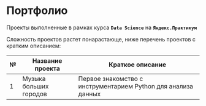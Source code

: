 # Портфолио
 
Проекты выполненные в рамках курса **`Data Science`** на **`Яндекс.Практикум`**

Сложность проектов растет понарастающе, ниже перечень проектов с кратким описанием:

№|Название проекта|Краткое описание
-|-|-
1|Музыка больших городов|Первое знакомство с инструментарием Python для анализа данных